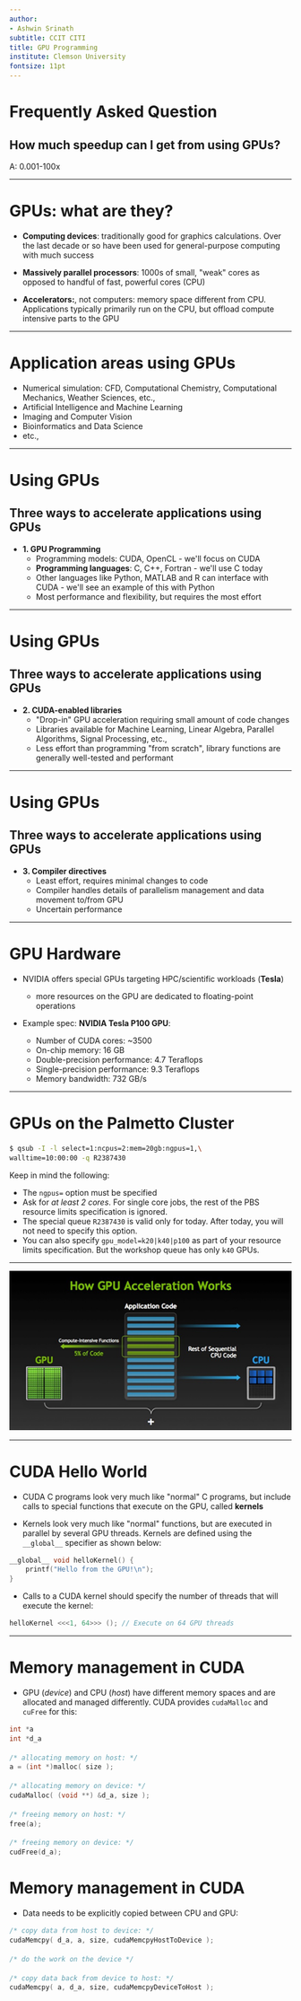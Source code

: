 ```yaml
---
author:
- Ashwin Srinath
subtitle: CCIT CITI
title: GPU Programming
institute: Clemson University
fontsize: 11pt
---
```


# Frequently Asked Question

##  How much speedup can I get from using GPUs?

A: 0.001-100x

---

# GPUs: what are they?

* **Computing devices**: traditionally good for graphics calculations.
Over the last decade or so have been used for general-purpose computing
with much success

* **Massively parallel processors**: 1000s of small, "weak" cores as opposed to 
handful of fast, powerful cores (CPU)

* **Accelerators:**, not computers: memory space different from CPU.
Applications typically primarily run on the CPU, but offload compute intensive
parts to the GPU

---

# Application areas using GPUs

* Numerical simulation: CFD, Computational Chemistry, Computational Mechanics, Weather Sciences, etc.,
* Artificial Intelligence and Machine Learning
* Imaging and Computer Vision
* Bioinformatics and Data Science
* etc.,

---

# Using GPUs

## Three ways to accelerate applications using GPUs

* **1. GPU Programming**
    - Programming models: CUDA, OpenCL - we'll focus on CUDA
    - **Programming languages**: C, C++, Fortran - we'll use C today
    - Other languages like Python, MATLAB and R can interface with CUDA - we'll see an example of this with Python
    - Most performance and flexibility, but requires the most effort

---

# Using GPUs

## Three ways to accelerate applications using GPUs

* **2. CUDA-enabled libraries**
    - "Drop-in" GPU acceleration requiring small amount of code changes
    - Libraries available for Machine Learning, Linear Algebra, Parallel Algorithms, Signal Processing, etc.,
    - Less effort than programming "from scratch", library functions are generally well-tested and performant

---

# Using GPUs

## Three ways to accelerate applications using GPUs

* **3. Compiler directives**
    - Least effort, requires minimal changes to code
    - Compiler handles details of parallelism management and data movement to/from GPU
    - Uncertain performance

---

# GPU Hardware

* NVIDIA offers special GPUs targeting HPC/scientific workloads (**Tesla**)
    - more resources on the GPU are dedicated to floating-point operations

* Example spec: **NVIDIA Tesla P100 GPU**:
    - Number of CUDA cores: ~3500
    - On-chip memory: 16 GB
    - Double-precision performance: 4.7 Teraflops
    - Single-precision performance: 9.3 Teraflops
    - Memory bandwidth: 732 GB/s

---

# GPUs on the Palmetto Cluster

```bash
$ qsub -I -l select=1:ncpus=2:mem=20gb:ngpus=1,\
walltime=10:00:00 -q R2387430
```

Keep in mind the following:

* The `ngpus=` option must be specified
* Ask for *at least 2 cores*. For single core jobs, the rest of the PBS resource limits specification is ignored.
* The special queue `R2387430` is valid only for today. After today, you will not need to specify this option.
* You can also specify `gpu_model=k20|k40|p100` as part of
your resource limits specification. But the workshop queue has only `k40` GPUs.

---

![How GPU acceleration works](images/how-gpu-acceleration-works.png)

---

# CUDA Hello World

* CUDA C programs look very much like "normal" C programs,
but include calls to special
functions that execute on the GPU, called **kernels**

* Kernels look very much like "normal" functions,
but are executed in parallel by several GPU threads.
Kernels are defined using the `__global__` specifier as shown
below:

```c
__global__ void helloKernel() {
    printf("Hello from the GPU!\n");
}
```

* Calls to a CUDA kernel should specify the number of threads
that will execute the kernel:

```c
helloKernel <<<1, 64>>> (); // Execute on 64 GPU threads
```

---

# Memory management in CUDA

* GPU (*device*) and CPU (*host*) have different memory spaces
and are allocated and managed differently. CUDA provides
`cudaMalloc` and `cuFree` for this:

```c
int *a
int *d_a

/* allocating memory on host: */
a = (int *)malloc( size );

/* allocating memory on device: */
cudaMalloc( (void **) &d_a, size );

/* freeing memory on host: */
free(a);

/* freeing memory on device: */
cudFree(d_a);
```

# Memory management in CUDA

* Data needs to be explicitly copied between CPU and GPU:

```c
/* copy data from host to device: */
cudaMemcpy( d_a, a, size, cudaMemcpyHostToDevice );

/* do the work on the device */

/* copy data back from device to host: */
cudaMemcpy( a, d_a, size, cudaMemcpyDeviceToHost );
```


